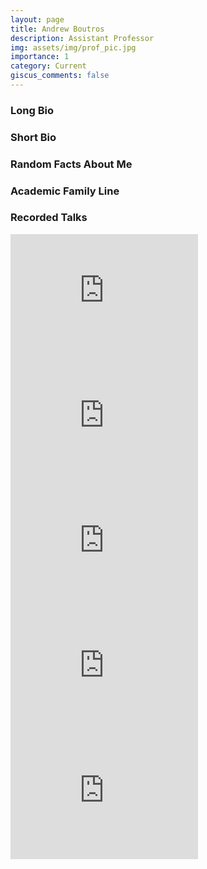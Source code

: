 ```yaml
---
layout: page
title: Andrew Boutros
description: Assistant Professor
img: assets/img/prof_pic.jpg
importance: 1
category: Current
giscus_comments: false
---
```


### Long Bio

### Short Bio

### Random Facts About Me

### Academic Family Line

### Recorded Talks

<div class="video-row-00">
  <iframe height="200" src="https://www.youtube.com/embed/cvWTTUVaaWE?si=nJKVvZUjbbUKMYv0" frameborder="0" allow="accelerometer; autoplay; clipboard-write; encrypted-media; gyroscope; picture-in-picture; web-share" allowfullscreen></iframe>
  <iframe height="200" src="https://www.youtube.com/embed/mnqaHuK6VTw?si=6vi-C794pA3hCHBT" frameborder="0" allow="accelerometer; autoplay; clipboard-write; encrypted-media; gyroscope; picture-in-picture; web-share" allowfullscreen></iframe>
  <iframe height="200" src="https://www.youtube.com/embed/p81Z4EXuhVs?si=LAwEaBZYmkOafj9N" frameborder="0" allow="accelerometer; autoplay; clipboard-write; encrypted-media; gyroscope; picture-in-picture; web-share" allowfullscreen></iframe>    
</div>

<div class="video-row-01">
  <iframe height="200" src="https://www.youtube.com/embed/Nzz9O7whxT0?si=oeL_5VKYz7qo-QcU" frameborder="0" allow="accelerometer; autoplay; clipboard-write; encrypted-media; gyroscope; picture-in-picture; web-share" allowfullscreen></iframe>
  <iframe height="200" src="https://www.youtube.com/embed/0xuhaytADig?si=yLnHzDy5EM1_5-Rh" frameborder="0" allow="accelerometer; autoplay; clipboard-write; encrypted-media; gyroscope; picture-in-picture; web-share" allowfullscreen></iframe>
</div>